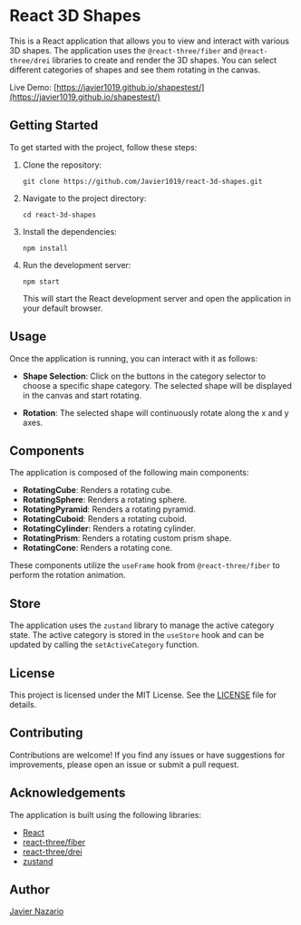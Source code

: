 # React 3D Shapes

This is a React application that allows you to view and interact with various 3D shapes. The application uses the `@react-three/fiber` and `@react-three/drei` libraries to create and render the 3D shapes. You can select different categories of shapes and see them rotating in the canvas.

Live Demo: [https://javier1019.github.io/shapestest/](https://javier1019.github.io/shapestest/)

## Getting Started

To get started with the project, follow these steps:

1. Clone the repository:

   ```
   git clone https://github.com/Javier1019/react-3d-shapes.git
   ```

2. Navigate to the project directory:

   ```
   cd react-3d-shapes
   ```

3. Install the dependencies:

   ```
   npm install
   ```

4. Run the development server:

   ```
   npm start
   ```

   This will start the React development server and open the application in your default browser.

## Usage

Once the application is running, you can interact with it as follows:

- **Shape Selection**: Click on the buttons in the category selector to choose a specific shape category. The selected shape will be displayed in the canvas and start rotating.

- **Rotation**: The selected shape will continuously rotate along the x and y axes.

## Components

The application is composed of the following main components:

- **RotatingCube**: Renders a rotating cube.
- **RotatingSphere**: Renders a rotating sphere.
- **RotatingPyramid**: Renders a rotating pyramid.
- **RotatingCuboid**: Renders a rotating cuboid.
- **RotatingCylinder**: Renders a rotating cylinder.
- **RotatingPrism**: Renders a rotating custom prism shape.
- **RotatingCone**: Renders a rotating cone.

These components utilize the `useFrame` hook from `@react-three/fiber` to perform the rotation animation.

## Store

The application uses the `zustand` library to manage the active category state. The active category is stored in the `useStore` hook and can be updated by calling the `setActiveCategory` function.

## License

This project is licensed under the MIT License. See the [LICENSE](LICENSE.md) file for details.

## Contributing

Contributions are welcome! If you find any issues or have suggestions for improvements, please open an issue or submit a pull request.

## Acknowledgements

The application is built using the following libraries:

- [React](https://reactjs.org)
- [react-three/fiber](https://github.com/pmndrs/react-three-fiber)
- [react-three/drei](https://github.com/pmndrs/drei)
- [zustand](https://github.com/pmndrs/zustand)

## Author

[Javier Nazario](https://github.com/Javier1019)
